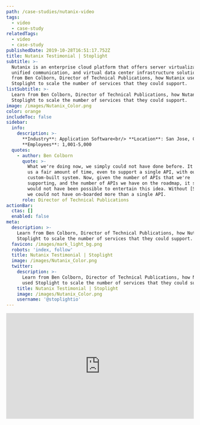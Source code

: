 ```yaml
---
path: /case-studies/nutanix-video
tags:
  - video
  - case-study
relatedTags:
  - video
  - case-study
publishedDate: 2019-10-28T16:51:17.752Z
title: Nutanix Testimonial | Stoplight
subtitle: >-
  Nutanix is an enterprise cloud platform that offers server virtualization,
  unified communication, and virtual data center infrastructure solutions. Learn
  from Ben Colborn, Director of Technical Publications, how Nutanix used
  Stoplight to scale the number of services that they could support.
listSubtitle: >-
  Learn from Ben Colborn, Director of Technical Publications, how Nutanix used
  Stoplight to scale the number of services that they could support.
image: /images/Nutanix_Color.png
color: orange
includeToc: false
sidebar:
  info:
    description: >-
      **Industry**: Application Software<br/> **Location**: San Jose, CA<br/>
      **Employees**: 1,001-5,000
  quotes:
    - author: Ben Colborn
      quote: >-
        What we're doing now, we simply could not have done before. It did take
        us a fair amount of time, even to support a single API, with our
        custom-built system. Now, given the number of APIs that we're
        supporting, and the number of APIs we have on the roadmap, it simply
        would not have been possible to entertain this idea. Without [Stoplight]
        we could not have on-boarded more than a single API.
      role: Director of Technical Publications
actionBar:
  ctas: []
  enabled: false
meta:
  description: >-
    Learn from Ben Colborn, Director of Technical Publications, how Nutanix used
    Stoplight to scale the number of services that they could support.
  favicon: /images/mark_light_bg.png
  robots: 'index, follow'
  title: Nutanix Testimonial | Stoplight
  image: /images/Nutanix_Color.png
  twitter:
    description: >-
      Learn from Ben Colborn, Director of Technical Publications, how Nutanix
      used Stoplight to scale the number of services that they could support.
    title: Nutanix Testimonial | Stoplight
    image: /images/Nutanix_Color.png
    username: '@stoplightio'
---
```

<style>.embed-container { position: relative; padding-bottom: 56.25%; height: 0; overflow: hidden; max-width: 100%; } .embed-container iframe, .embed-container object, .embed-container embed { position: absolute; top: 0; left: 0; width: 100%; height: 100%; }</style><div class='embed-container'><iframe src='https://www.youtube.com/embed/gVjD72xGNm8' frameborder='0' allowfullscreen></iframe></div>
